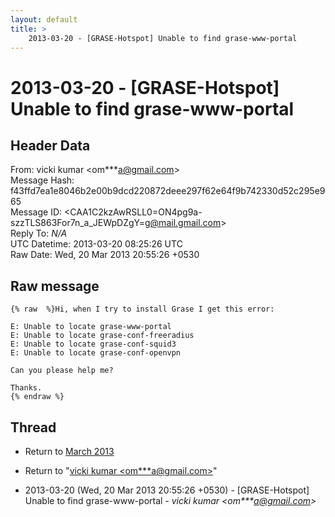 ```yaml
---
layout: default
title: >
    2013-03-20 - [GRASE-Hotspot] Unable to find grase-www-portal
---
```


# 2013-03-20 - [GRASE-Hotspot] Unable to find grase-www-portal

## Header Data

From: vicki kumar \<om***a@gmail.com\><br>
Message Hash: f43ffd7ea1e8046b2e00b9dcd220872deee297f62e64f9b742330d52c295e965<br>
Message ID: \<CAA1C2kzAwRSLL0=ON4pg9a-szzTLS863For7n_a_JEWpDZgY=g@mail.gmail.com\><br>
Reply To: _N/A_<br>
UTC Datetime: 2013-03-20 08:25:26 UTC<br>
Raw Date: Wed, 20 Mar 2013 20:55:26 +0530<br>

## Raw message

```
{% raw  %}Hi, when I try to install Grase I get this error:

E: Unable to locate grase-www-portal
E: Unable to locate grase-conf-freeradius
E: Unable to locate grase-conf-squid3
E: Unable to locate grase-conf-openvpn

Can you please help me?

Thanks.
{% endraw %}
```

## Thread

+ Return to [March 2013](/archive/2013/03)

+ Return to "[vicki kumar <om***a<span>@</span>gmail.com>](/authors/om___a_at_gmail_com)"

+ 2013-03-20 (Wed, 20 Mar 2013 20:55:26 +0530) - [GRASE-Hotspot] Unable to find grase-www-portal - _vicki kumar \<om***a@gmail.com\>_

